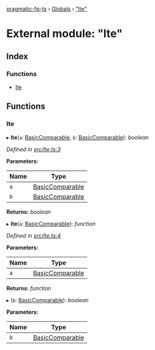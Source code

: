 [pragmatic-fp-ts](../README.md) › [Globals](../globals.md) › ["lte"](_lte_.md)

# External module: "lte"

## Index

### Functions

* [lte](_lte_.md#lte)

## Functions

###  lte

▸ **lte**(`a`: [BasicComparable](_types_.md#basiccomparable), `b`: [BasicComparable](_types_.md#basiccomparable)): *boolean*

*Defined in [src/lte.ts:3](https://github.com/hermann-p/pragmatic-fp-ts/blob/6562256/src/lte.ts#L3)*

**Parameters:**

Name | Type |
------ | ------ |
`a` | [BasicComparable](_types_.md#basiccomparable) |
`b` | [BasicComparable](_types_.md#basiccomparable) |

**Returns:** *boolean*

▸ **lte**(`a`: [BasicComparable](_types_.md#basiccomparable)): *function*

*Defined in [src/lte.ts:4](https://github.com/hermann-p/pragmatic-fp-ts/blob/6562256/src/lte.ts#L4)*

**Parameters:**

Name | Type |
------ | ------ |
`a` | [BasicComparable](_types_.md#basiccomparable) |

**Returns:** *function*

▸ (`b`: [BasicComparable](_types_.md#basiccomparable)): *boolean*

**Parameters:**

Name | Type |
------ | ------ |
`b` | [BasicComparable](_types_.md#basiccomparable) |
